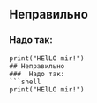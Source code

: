 ## Неправильно
###  Надо так:
```shell
print("HElLO mir!")
## Неправильно
###  Надо так:
```shell
print("HElLO mir!")
```